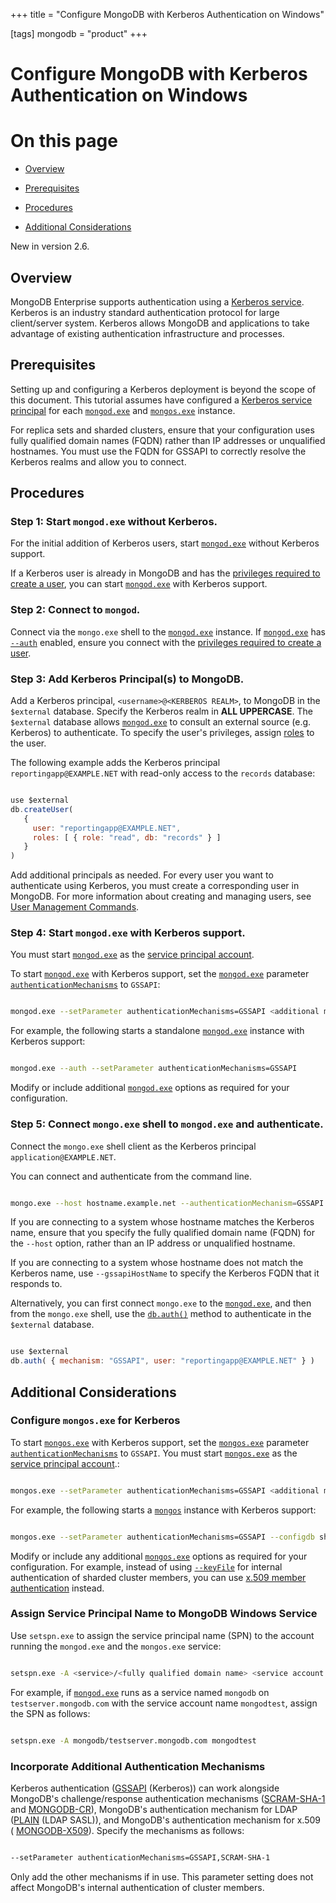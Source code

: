 +++
title = "Configure MongoDB with Kerberos Authentication on Windows"

[tags]
mongodb = "product"
+++
# Configure MongoDB with Kerberos Authentication on Windows


# On this page

* [Overview](#overview) 

* [Prerequisites](#prerequisites) 

* [Procedures](#procedures) 

* [Additional Considerations](#additional-considerations) 

New in version 2.6.


## Overview

MongoDB Enterprise supports authentication using a [Kerberos
service](#). Kerberos is an industry standard
authentication protocol for large client/server system. Kerberos allows
MongoDB and applications to take advantage of existing authentication
infrastructure and processes.


## Prerequisites

Setting up and configuring a Kerberos deployment is beyond the scope of
this document. This tutorial assumes have configured a [Kerberos
service principal](#kerberos-service-principal) for each
[``mongod.exe``](#bin.mongod.exe) and [``mongos.exe``](#bin.mongos.exe) instance.

For replica sets and sharded clusters, ensure that your configuration
uses fully qualified domain names (FQDN) rather than IP addresses or
unqualified hostnames. You must use the FQDN for GSSAPI to correctly
resolve the Kerberos realms and allow you to connect.


## Procedures


### Step 1: Start ``mongod.exe`` without Kerberos.

For the initial addition of Kerberos users, start [``mongod.exe``](#bin.mongod.exe)
without Kerberos support.

If a Kerberos user is already in MongoDB and has the
[privileges required to create a user](#createuser-required-access), you can start
[``mongod.exe``](#bin.mongod.exe) with Kerberos support.


### Step 2: Connect to ``mongod``.

Connect via the ``mongo.exe`` shell to the [``mongod.exe``](#bin.mongod.exe)
instance. If [``mongod.exe``](#bin.mongod.exe) has [``--auth``](#cmdoption-auth) enabled, ensure
you connect with the [privileges required to create a user](#createuser-required-access).


### Step 3: Add Kerberos Principal(s) to MongoDB.

Add a Kerberos principal, ``<username>@<KERBEROS REALM>``, to
MongoDB in the ``$external`` database. Specify the Kerberos realm in
**ALL UPPERCASE**. The ``$external`` database allows
[``mongod.exe``](#bin.mongod.exe) to consult an external source (e.g. Kerberos)
to authenticate. To specify the user's privileges, assign
[roles](#) to the user.

The following example adds the Kerberos principal
``reportingapp@EXAMPLE.NET`` with read-only access to the
``records`` database:

```javascript

use $external
db.createUser(
   {
     user: "reportingapp@EXAMPLE.NET",
     roles: [ { role: "read", db: "records" } ]
   }
)

```

Add additional principals as needed. For every user you want to
authenticate using Kerberos, you must create a corresponding user in
MongoDB.
For more
information about creating and managing users, see
[User Management Commands](#).


### Step 4: Start ``mongod.exe`` with Kerberos support.

You must start [``mongod.exe``](#bin.mongod.exe) as the [service principal
account](#assign-service-principal-name).

To start [``mongod.exe``](#bin.mongod.exe) with Kerberos support, set
the [``mongod.exe``](#bin.mongod.exe) parameter
[``authenticationMechanisms``](#param.authenticationMechanisms) to ``GSSAPI``:

```sh

mongod.exe --setParameter authenticationMechanisms=GSSAPI <additional mongod.exe options>

```

For example, the following starts a standalone [``mongod.exe``](#bin.mongod.exe)
instance with Kerberos support:

```sh

mongod.exe --auth --setParameter authenticationMechanisms=GSSAPI

```

Modify or include additional
[``mongod.exe``](#bin.mongod.exe) options as required for your configuration.


### Step 5: Connect ``mongo.exe`` shell to ``mongod.exe`` and authenticate.

Connect the ``mongo.exe`` shell client as the Kerberos
principal ``application@EXAMPLE.NET``.

You can connect and authenticate from the command line.

```sh

mongo.exe --host hostname.example.net --authenticationMechanism=GSSAPI --authenticationDatabase='$external' --username reportingapp@EXAMPLE.NET

```

If you are connecting to a system whose hostname matches the
Kerberos name, ensure that you specify the fully qualified
domain name (FQDN) for the ``--host``
option, rather than an IP address or unqualified hostname.

If you are connecting to a system whose hostname does not
match the Kerberos name, use ``--gssapiHostName``
to specify the Kerberos FQDN that it responds to.

Alternatively, you can first connect ``mongo.exe`` to the
[``mongod.exe``](#bin.mongod.exe), and then from the ``mongo.exe`` shell, use
the [``db.auth()``](#db.auth) method to authenticate in the
``$external`` database.

```javascript

use $external
db.auth( { mechanism: "GSSAPI", user: "reportingapp@EXAMPLE.NET" } )

```


## Additional Considerations


### Configure ``mongos.exe`` for Kerberos

To start [``mongos.exe``](#bin.mongos.exe) with Kerberos support, set the
[``mongos.exe``](#bin.mongos.exe) parameter [``authenticationMechanisms``](#param.authenticationMechanisms)
to ``GSSAPI``. You must start [``mongos.exe``](#bin.mongos.exe) as the
[service principal account](#assign-service-principal-name).:

```sh

mongos.exe --setParameter authenticationMechanisms=GSSAPI <additional mongos options>

```

For example, the following starts a [``mongos``](#bin.mongos) instance with
Kerberos support:

```sh

mongos.exe --setParameter authenticationMechanisms=GSSAPI --configdb shard0.example.net, shard1.example.net,shard2.example.net --keyFile C:\<path>\mongos.keyfile

```

Modify or include any additional [``mongos.exe``](#bin.mongos.exe) options as required
for your configuration. For example, instead of using
[``--keyFile``](#cmdoption-keyfile) for internal authentication of sharded cluster
members, you can use [x.509 member authentication](#x509-internal-authentication) instead.


### Assign Service Principal Name to MongoDB Windows Service

Use ``setspn.exe`` to assign the service principal name (SPN) to the
account running the ``mongod.exe`` and the ``mongos.exe`` service:

```sh

setspn.exe -A <service>/<fully qualified domain name> <service account name>

```

For example, if [``mongod.exe``](#bin.mongod.exe) runs as a service named
``mongodb`` on ``testserver.mongodb.com`` with the service account name
``mongodtest``, assign the SPN as follows:

```sh

setspn.exe -A mongodb/testserver.mongodb.com mongodtest

```


### Incorporate Additional Authentication Mechanisms

Kerberos authentication ([GSSAPI](#security-auth-kerberos) (Kerberos))
can work alongside MongoDB's challenge/response authentication mechanisms
([SCRAM-SHA-1](#authentication-scram-sha-1) and
[MONGODB-CR](#authentication-mongodb-cr)), MongoDB's
authentication mechanism for LDAP ([PLAIN](#security-auth-ldap)
(LDAP SASL)), and MongoDB's authentication mechanism for x.509 (
[MONGODB-X509](#security-auth-x509)). Specify the
mechanisms as follows:

```sh

--setParameter authenticationMechanisms=GSSAPI,SCRAM-SHA-1

```

Only add the other mechanisms if in use. This parameter setting does
not affect MongoDB's internal authentication of cluster members.
